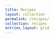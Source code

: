 ```yaml
---
title: Recipes
layout: collection
permalink: /recipes/
collection: recipes
entries_layout: grid
--- 
```


